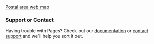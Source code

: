 [Postal area web map](https://mattikat.github.io/Postal-area-web-map/docs/Postal_areas.html)

### Support or Contact

Having trouble with Pages? Check out our [documentation](https://docs.github.com/categories/github-pages-basics/) or [contact support](https://support.github.com/contact) and we’ll help you sort it out.
